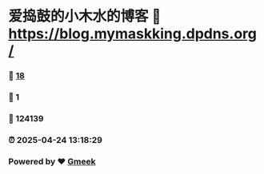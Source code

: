 # 爱捣鼓的小木水的博客 :link: https://blog.mymaskking.dpdns.org/ 
### :page_facing_up: [18](https://blog.mymaskking.dpdns.org//tag.html) 
### :speech_balloon: 1 
### :hibiscus: 124139 
### :alarm_clock: 2025-04-24 13:18:29 
### Powered by :heart: [Gmeek](https://github.com/Meekdai/Gmeek)
